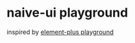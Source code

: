 # naive-ui playground

inspired by [element-plus playground](https://github.com/element-plus/element-plus-playground)
